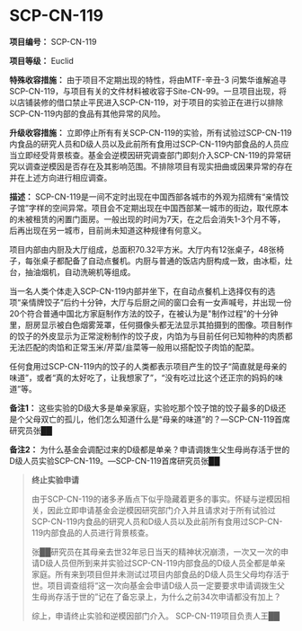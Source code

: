 # SCP-CN-119

**项目编号：** SCP-CN-119

**项目等级：** Euclid

**特殊收容措施：** 由于项目不定期出现的特性，将由MTF-辛丑-3 问繁华谁解追寻SCP-CN-119，与项目有关的文件材料被收容于Site-CN-99。一旦项目出现，将以店铺装修的借口禁止平民进入SCP-CN-119，对于项目的实验正在进行以排除SCP-CN-119内部的食品有其他异常的风险。

**升级收容措施：** 立即停止所有有关SCP-CN-119的实验，所有试验过SCP-CN-119内食品的研究人员和D级人员以及此前所有食用过SCP-CN-119内部食品的人员应当立即经受背景核查。基金会逆模因研究调查部门即刻介入SCP-CN-119的异常研究以调查逆模因是否存在及其影响范围。不排除项目有现实扭曲或因果异常的存在并在上述方向进行相应调查。

**描述：** SCP-CN-119是一间不定时出现在中国西部各城市的外观为招牌有“亲情饺子馆”字样的空间异常。项目会不定期出现在中国西部某一城市的街边，取代原本的未被租赁的闲置门面房。一般出现的时间为7天，在之后会消失1-3个月不等，后再出现在另一城市，目前尚未知道这种规律有何意义。

项目内部由内厨及大厅组成，总面积70.32平方米。大厅内有12张桌子，48张椅子，每张桌子都配备了自动点餐机。内厨与普通的饭店内厨构成一致，由冰柜，灶台，抽油烟机，自动洗碗机等组成。

当一名人类个体走入SCP-CN-119内部并坐下，在自动点餐机上选择仅有的选项“亲情牌饺子”后约十分钟，大厅与后厨之间的窗口会有一女声喊号，并出现一份20个符合普通中国北方家庭制作方法的饺子，在被认为是"制作过程”的十分钟里，厨房显示被白色烟雾笼罩，任何摄像头都无法显示其拍摄到的图像。项目制作的饺子的外皮显示为正常淀粉制作的饺子皮，内馅为与目前任何已知物种的肉质都无法匹配的肉馅和正常玉米/芹菜/韭菜等一般用以搭配饺子肉馅的配菜。

任何食用过SCP-CN-119内的饺子的人类都表示项目产生的饺子“简直就是母亲的味道”，或者“真的太好吃了，让我想家了”，“没有吃过比这个还正宗的妈妈的味道”等。

**备注1：** 这些实验的D级大多是单亲家庭，实验吃那个饺子馆的饺子最多的D级还是个父母双亡的孤儿，他们怎么知道什么是“母亲的味道”的？—SCP-CN-119首席研究员张██

**备注2：** 为什么基金会调配过来的D级都是单亲？申请调拨生父生母尚存活于世的D级人员实验SCP-CN-119。—SCP-CN-119首席研究员张██


> **终止实验申请** 
> 
> 由于SCP-CN-119的诸多矛盾点下似乎隐藏着更多的事实。怀疑与逆模因相关，因此立即申请基金会逆模因研究部门介入并且请求对于所有试验过SCP-CN-119内食品的研究人员和D级人员以及此前所有食用过SCP-CN-119内部食品的人员进行背景核查。
> 
> 张██研究员在其母亲去世32年忌日当天的精神状况崩溃，一次又一次的申请D级人员但所到来并实验过SCP-CN-119内部食品的D级人员全都是单亲家庭。所有来到项目但并未测试过项目内部食品的D级人员生父母均存活于世。项目调查组将“这一次向基金会申请D级人员一定要要求申请调拨生父生母尚存活于世的”记在了备忘录上，为什么之前34次申请都没有加上？
> 
> 综上，申请终止实验和逆模因部门介入。
SCP-CN-119项目负责人王██
> 



